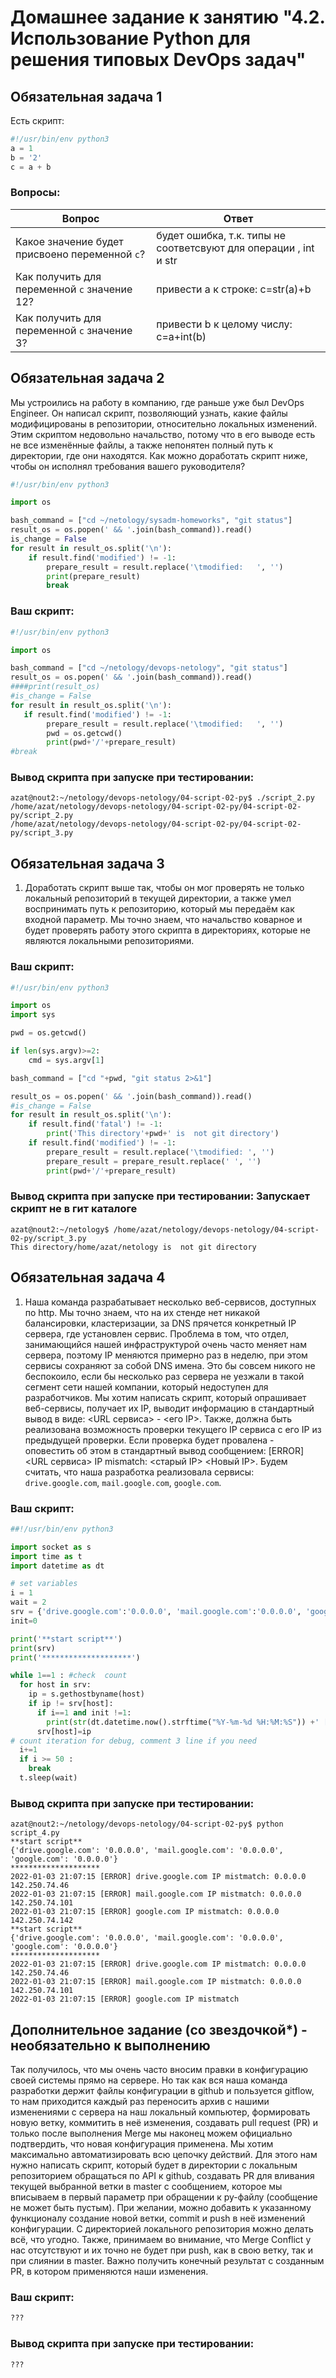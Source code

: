 # Домашнее задание к занятию "4.2. Использование Python для решения типовых DevOps задач"

## Обязательная задача 1

Есть скрипт:
```python
#!/usr/bin/env python3
a = 1
b = '2'
c = a + b
```

### Вопросы:
| Вопрос  | Ответ |
| --------| ------------- |
| Какое значение будет присвоено переменной `c`?  | будет ошибка, т.к. типы не соответсвуют для операции , int и str  |
| Как получить для переменной `c` значение 12?  | привести a к строке:       c=str(a)+b |
| Как получить для переменной `c` значение 3?  | привести b к целому числу: c=a+int(b) |

## Обязательная задача 2
Мы устроились на работу в компанию, где раньше уже был DevOps Engineer. Он написал скрипт, позволяющий узнать, какие файлы модифицированы в репозитории, относительно локальных изменений. Этим скриптом недовольно начальство, потому что в его выводе есть не все изменённые файлы, а также непонятен полный путь к директории, где они находятся. Как можно доработать скрипт ниже, чтобы он исполнял требования вашего руководителя?

```python
#!/usr/bin/env python3

import os

bash_command = ["cd ~/netology/sysadm-homeworks", "git status"]
result_os = os.popen(' && '.join(bash_command)).read()
is_change = False
for result in result_os.split('\n'):
    if result.find('modified') != -1:
        prepare_result = result.replace('\tmodified:   ', '')
        print(prepare_result)
        break
```

### Ваш скрипт:
```python
#!/usr/bin/env python3

import os

bash_command = ["cd ~/netology/devops-netology", "git status"]
result_os = os.popen(' && '.join(bash_command)).read()
####print(result_os)
#is_change = False
for result in result_os.split('\n'):
   if result.find('modified') != -1:
        prepare_result = result.replace('\tmodified:   ', '')
        pwd = os.getcwd()
        print(pwd+'/'+prepare_result)
#break

```

### Вывод скрипта при запуске при тестировании:
```
azat@nout2:~/netology/devops-netology/04-script-02-py$ ./script_2.py
/home/azat/netology/devops-netology/04-script-02-py/04-script-02-py/script_2.py
/home/azat/netology/devops-netology/04-script-02-py/04-script-02-py/script_3.py

```

## Обязательная задача 3
1. Доработать скрипт выше так, чтобы он мог проверять не только локальный репозиторий в текущей директории, а также умел воспринимать путь к репозиторию, который мы передаём как входной параметр. Мы точно знаем, что начальство коварное и будет проверять работу этого скрипта в директориях, которые не являются локальными репозиториями.

### Ваш скрипт:
```python
#!/usr/bin/env python3

import os
import sys

pwd = os.getcwd()

if len(sys.argv)>=2:
    cmd = sys.argv[1]

bash_command = ["cd "+pwd, "git status 2>&1"]

result_os = os.popen(' && '.join(bash_command)).read()
#is_change = False
for result in result_os.split('\n'):
    if result.find('fatal') != -1:
        print('This directory'+pwd+' is  not git directory')    
    if result.find('modified') != -1:
        prepare_result = result.replace('\tmodified: ', '')
        prepare_result = prepare_result.replace(' ', '') 
        print(pwd+'/'+prepare_result)

```

### Вывод скрипта при запуске при тестировании: Запускает скрипт не в гит каталоге
```
azat@nout2:~/netology$ /home/azat/netology/devops-netology/04-script-02-py/script_3.py
This directory/home/azat/netology is  not git directory
```

## Обязательная задача 4
1. Наша команда разрабатывает несколько веб-сервисов, доступных по http. Мы точно знаем, что на их стенде нет никакой балансировки, кластеризации, за DNS прячется конкретный IP сервера, где установлен сервис. Проблема в том, что отдел, занимающийся нашей инфраструктурой очень часто меняет нам сервера, поэтому IP меняются примерно раз в неделю, при этом сервисы сохраняют за собой DNS имена. Это бы совсем никого не беспокоило, если бы несколько раз сервера не уезжали в такой сегмент сети нашей компании, который недоступен для разработчиков. Мы хотим написать скрипт, который опрашивает веб-сервисы, получает их IP, выводит информацию в стандартный вывод в виде: <URL сервиса> - <его IP>. Также, должна быть реализована возможность проверки текущего IP сервиса c его IP из предыдущей проверки. Если проверка будет провалена - оповестить об этом в стандартный вывод сообщением: [ERROR] <URL сервиса> IP mismatch: <старый IP> <Новый IP>. Будем считать, что наша разработка реализовала сервисы: `drive.google.com`, `mail.google.com`, `google.com`.

### Ваш скрипт:
```python
##!/usr/bin/env python3

import socket as s
import time as t
import datetime as dt

# set variables 
i = 1
wait = 2 
srv = {'drive.google.com':'0.0.0.0', 'mail.google.com':'0.0.0.0', 'google.com':'0.0.0.0'}
init=0

print('**start script**')
print(srv)
print('********************')

while 1==1 : #check  count 
  for host in srv:
    ip = s.gethostbyname(host)
    if ip != srv[host]:
      if i==1 and init !=1:
        print(str(dt.datetime.now().strftime("%Y-%m-%d %H:%M:%S")) +' [ERROR] ' + str(host) +' IP mistmatch: '+srv[host]+' '+ip)
      srv[host]=ip
# count iteration for debug, comment 3 line if you need 
  i+=1 
  if i >= 50 : 
    break
  t.sleep(wait)

```

### Вывод скрипта при запуске при тестировании:
```
azat@nout2:~/netology/devops-netology/04-script-02-py$ python script_4.py 
**start script**
{'drive.google.com': '0.0.0.0', 'mail.google.com': '0.0.0.0', 'google.com': '0.0.0.0'}
********************
2022-01-03 21:07:15 [ERROR] drive.google.com IP mistmatch: 0.0.0.0 142.250.74.46
2022-01-03 21:07:15 [ERROR] mail.google.com IP mistmatch: 0.0.0.0 142.250.74.101
2022-01-03 21:07:15 [ERROR] google.com IP mistmatch: 0.0.0.0 142.250.74.142
**start script**
{'drive.google.com': '0.0.0.0', 'mail.google.com': '0.0.0.0', 'google.com': '0.0.0.0'}
********************
2022-01-03 21:07:15 [ERROR] drive.google.com IP mistmatch: 0.0.0.0 142.250.74.46
2022-01-03 21:07:15 [ERROR] mail.google.com IP mistmatch: 0.0.0.0 142.250.74.101
2022-01-03 21:07:15 [ERROR] google.com IP mistmatch

```

## Дополнительное задание (со звездочкой*) - необязательно к выполнению

Так получилось, что мы очень часто вносим правки в конфигурацию своей системы прямо на сервере. Но так как вся наша команда разработки держит файлы конфигурации в github и пользуется gitflow, то нам приходится каждый раз переносить архив с нашими изменениями с сервера на наш локальный компьютер, формировать новую ветку, коммитить в неё изменения, создавать pull request (PR) и только после выполнения Merge мы наконец можем официально подтвердить, что новая конфигурация применена. Мы хотим максимально автоматизировать всю цепочку действий. Для этого нам нужно написать скрипт, который будет в директории с локальным репозиторием обращаться по API к github, создавать PR для вливания текущей выбранной ветки в master с сообщением, которое мы вписываем в первый параметр при обращении к py-файлу (сообщение не может быть пустым). При желании, можно добавить к указанному функционалу создание новой ветки, commit и push в неё изменений конфигурации. С директорией локального репозитория можно делать всё, что угодно. Также, принимаем во внимание, что Merge Conflict у нас отсутствуют и их точно не будет при push, как в свою ветку, так и при слиянии в master. Важно получить конечный результат с созданным PR, в котором применяются наши изменения. 

### Ваш скрипт:
```python
???
```

### Вывод скрипта при запуске при тестировании:
```
???
```

